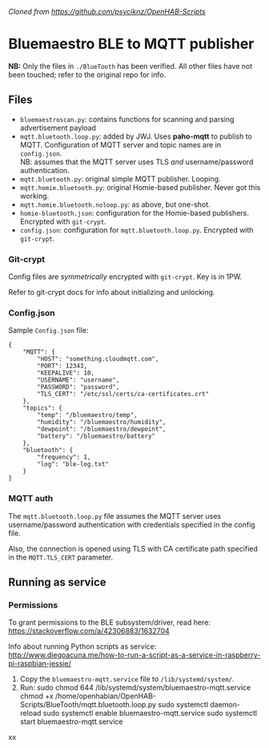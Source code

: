 _Cloned from <https://github.com/psyciknz/OpenHAB-Scripts>_

# Bluemaestro BLE to MQTT publisher

**NB:** Only the files in `./BlueTooth` has been verified. All other files have not been touched; refer to the original repo for info.

## Files

* `bluemaestroscan.py`: contains functions for scanning and parsing advertisement payload
* `mqtt.bluetooth.loop.py`: added by JWJ. Uses **paho-mqtt** to publish to MQTT. Configuration of MQTT server and topic names are in `config.json`.  
  NB: assumes that the MQTT server uses TLS _and_ username/password authentication.
* `mqtt.bluetooth.py`: original simple MQTT publisher. Looping.
* `mqtt.homie.bluetooth.py`: original Homie-based publisher. Never got this working.
* `mqtt.homie.bluetooth.noloop.py`: as above, but one-shot.
* `homie-bluetooth.json`: configuration for the Homie-based publishers. Encrypted with `git-crypt`.
* `config.json`: configuration for `mqtt.bluetooth.loop.py`. Encrypted with `git-crypt`. 

### Git-crypt

Config files are _symmetrically_ encrypted with `git-crypt`. Key is in 1PW.

Refer to git-crypt docs for info about initializing and unlocking.

### Config.json

Sample `Config.json` file:

	{
		"MQTT": {
			"HOST": "something.cloudmqtt.com",
			"PORT": 12343,
			"KEEPALIVE": 10,
			"USERNAME": "username",
			"PASSWORD": "password",
			"TLS_CERT": "/etc/ssl/certs/ca-certificates.crt"
		},
		"topics": {
			"temp": "/bluemaestro/temp",
			"humidity": "/bluemaestro/humidity",
			"dewpoint": "/bluemaestro/dewpoint",
			"battery": "/bluemaestro/battery"
		},
		"bluetooth": {
			"frequency": 1,
			"log": "ble-log.txt"
		}
	}

### MQTT auth

The `mqtt.bluetooth.loop.py` file assumes the MQTT server uses username/password authentication with credentials specified in the config file.

Also, the connection is opened using TLS with CA certificate path specified in the `MQTT.TLS_CERT` parameter.

## Running as service

### Permissions
To grant permissions to the BLE subsystem/driver, read here: <https://stackoverflow.com/a/42306883/1632704>

Info about running Python scripts as service: <http://www.diegoacuna.me/how-to-run-a-script-as-a-service-in-raspberry-pi-raspbian-jessie/>

1. Copy the `bluemaestro-mqtt.service` file to `/lib/systemd/system/`.
2. Run:
        sudo chmod 644 /lib/systemd/system/bluemaestro-mqtt.service
        chmod +x /home/openhabian/OpenHAB-Scripts/BlueTooth/mqtt.bluetooth.loop.py
        sudo systemctl daemon-reload
        sudo systemctl enable bluemaestro-mqtt.service
        sudo systemctl start bluemaestro-mqtt.service

xx
